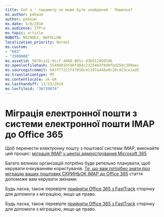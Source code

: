 ```yaml
---
title: Got a ' параметр не може бути знайдений ' Помилка?
ms.author: pebaum
author: pebaum
ms.date: 5/8/2018
ms.audience: ITPro
ms.topic: article
ROBOTS: NOINDEX, NOFOLLOW
localization_priority: Normal
ms.custom:
- "683"
- "3500008"
ms.assetid: 5070ca31-9ccf-4408-865c-d36912450196
ms.openlocfilehash: 5549801bfd0fd84c232f483f8d9fbd250c389aec
ms.sourcegitcommit: b43f77221f47b50c41197a448a9c26c423ce1ad5
ms.translationtype: MT
ms.contentlocale: uk-UA
ms.lasthandoff: 11/15/2019
ms.locfileid: "36739874"
---
```

# <a name="migrating-email-from-imap-email-system-to-office-365"></a>Міграція електронної пошти з системи електронної пошти IMAP до Office 365

Щоб перенести електронну пошту з поштової системи IMAP, виконайте цей процес: [міграція IMAP у центрі адміністрування Microsoft 365](https://docs.microsoft.com/Exchange/mailbox-migration/migrating-imap-mailboxes/imap-migration-in-the-admin-center)
  
Багато великих організацій потрібно буде ретельно планувати, щоб керувати очікуванням користувачів. [Те, що вам потрібно знати про міграцію ваших поштових СКРИНЬОК IMAP до Office 365](https://docs.microsoft.com/Exchange/mailbox-migration/migrating-imap-mailboxes/migrating-imap-mailboxes) стаття допоможе вам керувати змінами.

Будь ласка, також перевірте [прийняти Office 365 з FastTrack](https://www.microsoft.com/fasttrack/microsoft-365/office-365) сторінку для допомоги з міграцією, якщо це право.
  

Будь ласка, також перевірте [прийняти Office 365 з FastTrack](https://www.microsoft.com/fasttrack/microsoft-365/office-365) сторінку для допомоги з міграцією, якщо це право.
  
